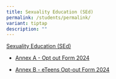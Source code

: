 ```yaml
---
title: Sexuality Education (SEd)
permalink: /students/permalink/
variant: tiptap
description: ""
---
```

<p><a href="/files/SEd/SEd_Website_write_Up.pdf" rel="noopener noreferrer nofollow" target="_blank">Sexuality Education (SEd)</a> 
</p>
<ul data-tight="true" class="tight">
<li>
<p><a href="/files/SEd/Annex_A___Opt_out_Form_2024.pdf" rel="noopener noreferrer nofollow" target="_blank">Annex A - Opt out Form 2024</a>
</p>
</li>
<li>
<p><a href="/files/SEd/Annex_B___eTeens_Opt_out_Form_2024.pdf" rel="noopener noreferrer nofollow" target="_blank">Annex B - eTeens Opt-out Form 2024</a>
</p>
</li>
</ul>
<p></p>